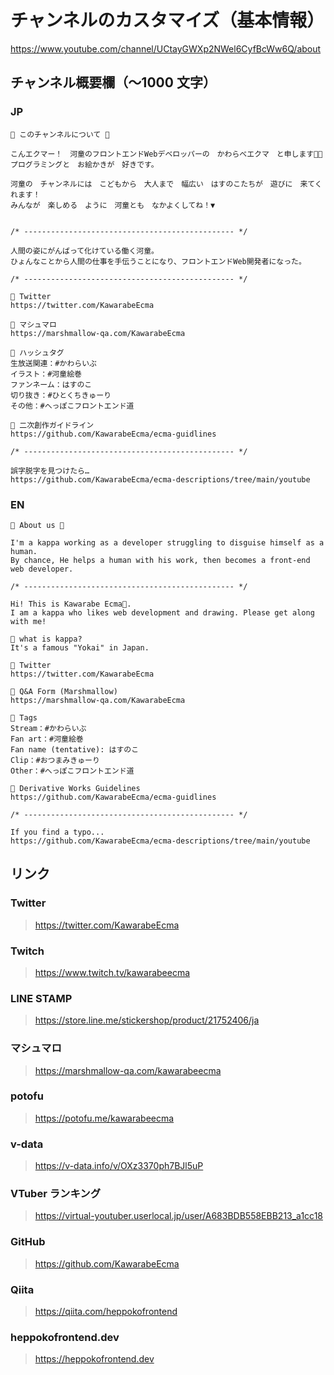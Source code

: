 # チャンネルのカスタマイズ（基本情報）

<https://www.youtube.com/channel/UCtayGWXp2NWel6CyfBcWw6Q/about>

## チャンネル概要欄（〜1000 文字）

### JP

```
🥒 このチャンネルについて 🥒

こんエクマー！　河童のフロントエンドWebデベロッパーの　かわらべエクマ　と申します🥒✨
プログラミングと　お絵かきが　好きです。

河童の　チャンネルには　こどもから　大人まで　幅広い　はすのこたちが　遊びに　来てくれます！
みんなが　楽しめる　ように　河童とも　なかよくしてね！▼


/* ----------------------------------------------- */

人間の姿にがんばって化けている働く河童。
ひょんなことから人間の仕事を手伝うことになり、フロントエンドWeb開発者になった。

/* ----------------------------------------------- */

🥒 Twitter
https://twitter.com/KawarabeEcma

🥒 マシュマロ
https://marshmallow-qa.com/KawarabeEcma

🥒 ハッシュタグ
生放送関連：#かわらいぶ
イラスト：#河童絵巻
ファンネーム：はすのこ
切り抜き：#ひとくちきゅーり
その他：#へっぽこフロントエンド道

🥒 二次創作ガイドライン
https://github.com/KawarabeEcma/ecma-guidlines

/* ----------------------------------------------- */

誤字脱字を見つけたら…
https://github.com/KawarabeEcma/ecma-descriptions/tree/main/youtube
```

### EN

```
🥒 About us 🥒

I'm a kappa working as a developer struggling to disguise himself as a human.
By chance, He helps a human with his work, then becomes a front-end web developer.

/* ----------------------------------------------- */

Hi! This is Kawarabe Ecma🥒.
I am a kappa who likes web development and drawing. Please get along with me!

🥒 what is kappa?
It's a famous "Yokai" in Japan.

🥒 Twitter
https://twitter.com/KawarabeEcma

🥒 Q&A Form (Marshmallow)
https://marshmallow-qa.com/KawarabeEcma

🥒 Tags
Stream：#かわらいぶ
Fan art：#河童絵巻
Fan name (tentative): はすのこ
Clip：#おつまみきゅーり
Other：#へっぽこフロントエンド道

🥒 Derivative Works Guidelines
https://github.com/KawarabeEcma/ecma-guidlines

/* ----------------------------------------------- */

If you find a typo...
https://github.com/KawarabeEcma/ecma-descriptions/tree/main/youtube
```

## リンク

### Twitter

> https://twitter.com/KawarabeEcma

### Twitch

> https://www.twitch.tv/kawarabeecma

### LINE STAMP

> https://store.line.me/stickershop/product/21752406/ja

### マシュマロ

> https://marshmallow-qa.com/kawarabeecma

### potofu

> https://potofu.me/kawarabeecma

### v-data

> https://v-data.info/v/OXz3370ph7BJl5uP

### VTuber ランキング

> https://virtual-youtuber.userlocal.jp/user/A683BDB558EBB213_a1cc18

### GitHub

> https://github.com/KawarabeEcma

### Qiita

> https://qiita.com/heppokofrontend

### heppokofrontend.dev

> https://heppokofrontend.dev
